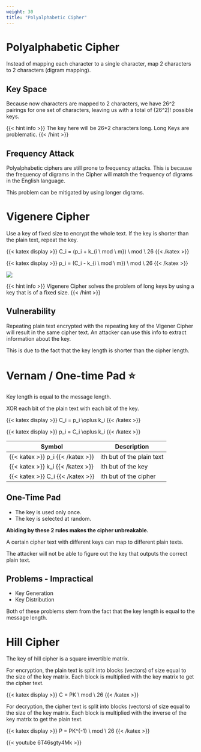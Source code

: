 ```yaml
---
weight: 30
title: "Polyalphabetic Cipher"
---
```


# Polyalphabetic Cipher

Instead of mapping each character to a single character, map 2 characters to 2 characters (digram mapping).

## Key Space

Because now characters are mapped to 2 characters, we have 26^2 pairings for one set of characters, leaving us with a total of (26^2)! possible keys.

{{< hint info >}}
The key here will be 26*2 characters long. Long Keys are problematic.
{{< /hint >}}

## Frequency Attack

Polyalphabetic ciphers are still prone to frequency attacks. This is because the frequency of digrams in the Cipher will match the frequency of digrams in the English language.

This problem can be mitigated by using longer digrams.

# Vigenere Cipher

Use a key of fixed size to encrypt the whole text. If the key is shorter than the plain text, repeat the key.

{{< katex display >}} C_i = (p_i + k_{i \ mod \ m}) \ mod \ 26 {{< /katex >}}

{{< katex display >}} p_i = (C_i - k_{i \ mod \ m}) \ mod \ 26 {{< /katex >}}

![](/images/20230403035342.png)

{{< hint info >}}
Vigenere Cipher solves the problem of long keys by using a key that is of a fixed size.
{{< /hint >}}

## Vulnerability

Repeating plain text encrypted with the repeating key of the Vigener Cipher will result in the same cipher text. An attacker can use this info to extract information about the key.

This is due to the fact that the key length is shorter than the cipher length.

# Vernam / One-time Pad ⭐

Key length is equal to the message length.

XOR each bit of the plain text with each bit of the key.

{{< katex display >}} C_i = p_i \oplus k_i {{< /katex >}}

{{< katex display >}} p_i = C_i \oplus k_i {{< /katex >}}

| Symbol | Description |
|--------|-------------|
|  {{< katex >}} p_i {{< /katex >}} | ith but of the plain text  |
|  {{< katex >}} k_i {{< /katex >}} | ith but of the key  |
|  {{< katex >}} C_i {{< /katex >}} | ith but of the cipher  |

## One-Time Pad

- The key is used only once.
- The key is selected at random.

**Abiding by these 2 rules makes the cipher unbreakable.**

A certain cipher text with different keys can map to different plain texts.

The attacker will not be able to figure out the key that outputs the correct plain text.

## Problems - Impractical

- Key Generation
- Key Distribution

Both of these problems stem from the fact that the key length is equal to the message length.

# Hill Cipher

The key of hill cipher is a square invertible matrix.

For encryption, the plain text is split into blocks (vectors) of size equal to the size of the key matrix. Each block is multiplied with the key matrix to get the cipher text.

{{< katex display >}} C = PK \ mod \ 26 {{< /katex >}}

For decryption, the cipher text is split into blocks (vectors) of size equal to the size of the key matrix. Each block is multiplied with the inverse of the key matrix to get the plain text.

{{< katex display >}} P = PK^{-1} \ mod \ 26 {{< /katex >}}

{{< youtube 6T46sgty4Mk >}}
